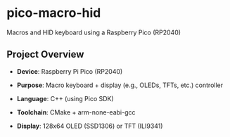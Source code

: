 # pico-macro-hid

Macros and HID keyboard using a Raspberry Pico (RP2040)

## Project Overview

- **Device**: Raspberry Pi Pico (RP2040)

- **Purpose**: Macro keyboard + display (e.g., OLEDs, TFTs, etc.) controller

- **Language**: C++ (using Pico SDK)

- **Toolchain**: CMake + arm-none-eabi-gcc

- **Display**: 128x64 OLED (SSD1306) or TFT (ILI9341)

